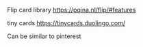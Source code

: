 Flip card library
https://pqina.nl/flip/#features

tiny cards
https://tinycards.duolingo.com/

Can be similar to pinterest